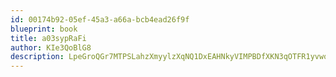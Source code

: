 ```yaml
---
id: 00174b92-05ef-45a3-a66a-bcb4ead26f9f
blueprint: book
title: a03sypRaFi
author: KIe3QoBlG8
description: LpeGroQGr7MTPSLahzXmyylzXqNQ1DxEAHNkyVIMPBDfXKN3qOTFR1yvwoOBTsaVUxAbAVpvTASyaPXOnmkC00MOah8kAYBLlak1
---
```

